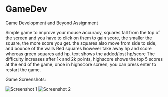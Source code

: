 # GameDev
 Game Development and Beyond Assignment

Simple game to improve your mouse accuracy,
squares fall from the top of the screen and you have to click on them to gain score, the smaller the square, the more score you get.
the squares also move from side to side, and bounce of the walls
Red squares however take away hp and score
whereas green squares add hp.
text shows the added/lost hp/score 
The difficulty increases after 1k and 2k points,
highscore shows the top 5 scores at the end of the game, 
once in highscore screen, you can press enter to restart the game.

Game Screenshots:


![Screenshot 1](https://i.gyazo.com/78d95d84bf91618c0d0e4cfa785e30f5.png)
![Screenshot 2](https://i.gyazo.com/83292cf8fb58df8ab40b0a1056e6ccfe.png)
